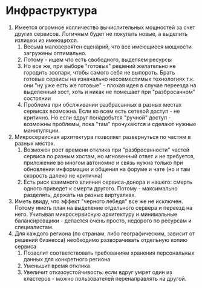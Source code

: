 # Инфраструктура
1. Имеется огромное колличество вычислительных мощностей за счет других сервисов. Логичным будет не покупать новые, а выделить излишки из имеющихся. 
    1. Весьма маловероятен сценарий, что все имеющиеся мощности загружены оптимально. 
    2. Потому - ищем что есть свободного, выделяем ресурсы
    3. Но все же, при выборе "готовых" решений желательно не городить зоопарк, чтобы самого себя не выпороть. Брать готовые сервисы на изначально несовместимых технологиях т.к. они "ну уже есть же готовые" - плохая идея в случае переезда на выделенный хост, хоть и никак не помешает при "разбросанном" состоянии
    4. Проблема при обслживании разбрасанных в разных местах сервисах возможна. Если ко всем есть сетевой доступ - не критично. Но если вдруг понадобьтся "ручной" доступ - возможны проблемы, пока "там" прочухаются и сделают нужные манипуляции.
2. Микросервисная архитектура позволяет развернуться по частям в разных местах.
    1. Возможен рост времени отклика при "разбросанности" частей сервиса по разным хостам, но мгновенный ответ и не требуется, приложение во многом автономно и связь нужна только при обновлении информации и общения на форуме и чате (но и там скорость далеко не критична)
    2. Есть риск взаимного влияния сервиса-донора и нашего: смерть одного приведет к смерти другого. Потому - максимально разделять, держать на разных виртуалках. 
3. Иметь ввиду, что эффект "черного лебедя" все же не исключен. Потому иметь план на выделение отдельного сервера и переезд на него. Учитывая микросервисную архитектуру и минимальные балансировщики - делается очень просто, недорого по ресурсам и специалистам.
4. Для каждого региона (по странам, либо географическим, зависит от решений бизнесса) необходимо разворачивать отдельную копию сервиса
    1. Позволит соответствовать требованиям хранения персональных данных для конкретного региона
    2. Уменьшит время отклика
    3. Увеличит отказоустойчивость: если вдруг умрет один из кластеров - можно пользователей перенаправлять на другой.
